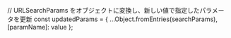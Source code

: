  // URLSearchParams をオブジェクトに変換し、新しい値で指定したパラメータを更新
  const updatedParams = { ...Object.fromEntries(searchParams), [paramName]: value };
  

